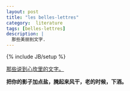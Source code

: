 ```yaml
---
layout: post
title: "les belles-lettres"
category:  literature
tags: [belles-lettres]
description: |
  那些美丽到文字. 
---
```

{% include JB/setup %}

[那些说到心坎里的文字。](http://liufei.name/mind/les-belles-lettres.html)

**把你的影子加点盐，腌起来风干，老的时候，下酒。**  

